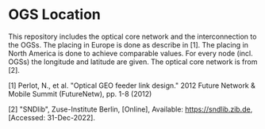 # OGS Location
This repository includes the optical core network and the interconnection to the OGSs. The placing in Europe is done as describe in [1]. The placing in North America is done to achieve comparable values.
For every node (incl. OGSs) the longitude and latitude are given.
The optical core network is from [2].

[1] Perlot, N., et al. "Optical GEO feeder link design." 2012 Future Network \& Mobile Summit (FutureNetw), pp. 1-8 (2012)

[2] "SNDlib", Zuse-Institute Berlin, [Online], Available: https://sndlib.zib.de, [Accessed: 31-Dec-2022].
